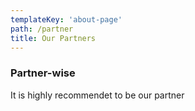 ```yaml
---
templateKey: 'about-page'
path: /partner
title: Our Partners
---
```

### Partner-wise
It is highly recommendet to be our partner
